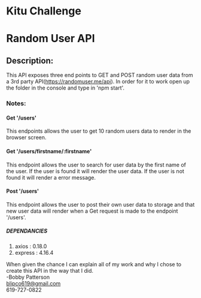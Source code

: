 # Kitu Challenge
# Random User API

## Description:

This API exposes three end points to GET and POST random user data from a 3rd party API(https://randomuser.me/api).
In order for it to work open up the folder in the console and type in 'npm start'.

### Notes:
#### Get '/users'
This endpoints allows the user to get 10 random users data to render in the browser screen.  
#### Get '/users/firstname/:firstname'
This endpoint allows the user to search for user data by the first name of the user.  If the user is found it will render the user data.  If the user is not found it will render a error message.
#### Post '/users'
This endpoint allows the user to post their own user data to storage and that new user data will render when a Get request is made to the endpoint '/users'.

##### DEPENDANCIES

 1. axios : 0.18.0
 2. express : 4.16.4

 When given the chance I can explain all of my work and why I chose to create this API in the way that I did.\
 -Bobby Patterson\
 blipco619@gmail.com\
 619-727-0822